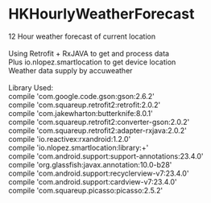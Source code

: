 # HKHourlyWeatherForecast
12 Hour weather forecast of current location<br>
<br>
Using Retrofit + RxJAVA to get and process data<br>
Plus io.nlopez.smartlocation to get device location<br>
Weather data supply by accuweather
<br><br>
Library Used:<br>
    compile 'com.google.code.gson:gson:2.6.2'<br>
    compile 'com.squareup.retrofit2:retrofit:2.0.2'<br>
    compile 'com.jakewharton:butterknife:8.0.1'<br>
    compile 'com.squareup.retrofit2:converter-gson:2.0.2'<br>
    compile 'com.squareup.retrofit2:adapter-rxjava:2.0.2'<br>
    compile 'io.reactivex:rxandroid:1.2.0'<br>
    compile 'io.nlopez.smartlocation:library:+'<br>
    compile 'com.android.support:support-annotations:23.4.0'<br>
    compile 'org.glassfish:javax.annotation:10.0-b28'<br>
    compile 'com.android.support:recyclerview-v7:23.4.0'<br>
    compile 'com.android.support:cardview-v7:23.4.0'<br>
    compile 'com.squareup.picasso:picasso:2.5.2'<br>
